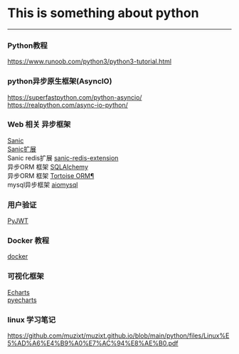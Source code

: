 # This is something about python  
---
### Python教程
https://www.runoob.com/python3/python3-tutorial.html  

### python异步原生框架(AsyncIO) 
https://superfastpython.com/python-asyncio/  
https://realpython.com/async-io-python/  

### Web 相关 异步框架
[Sanic](https://sanic.readthedocs.io/)  
[Sanic扩展](https://github.com/mekicha/awesome-sanic)  
Sanic redis扩展 [sanic-redis-extension](https://github.com/Relrin/sanic-redis-extension)  
异步ORM 框架 [SQLAlchemy](https://www.sqlalchemy.org/)  
异步ORM 框架 [Tortoise ORM¶](https://tortoise.github.io/index.html)  
mysql异步框架 [aiomysql](https://github.com/aio-libs/aiomysql)  

### 用户验证
[PyJWT](https://blog.csdn.net/lly1122334/article/details/126760077)  

### Docker 教程
[docker](https://www.runoob.com/docker/docker-tutorial.html)  

### 可视化框架
[Echarts](https://echarts.apache.org/)  
[pyecharts](https://pyecharts.org/)  

### linux 学习笔记
https://github.com/muzixt/muzixt.github.io/blob/main/python/files/Linux%E5%AD%A6%E4%B9%A0%E7%AC%94%E8%AE%B0.pdf  
